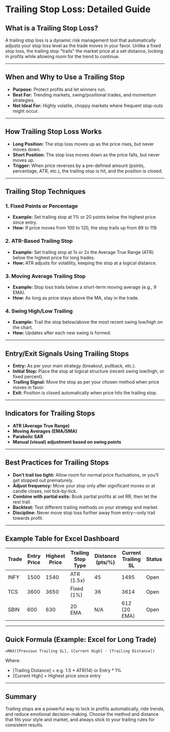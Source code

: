# Trailing Stop Loss: Detailed Guide

## What is a Trailing Stop Loss?

A trailing stop loss is a dynamic risk management tool that automatically adjusts your stop loss level as the trade moves in your favor. Unlike a fixed stop loss, the trailing stop "trails" the market price at a set distance, locking in profits while allowing room for the trend to continue.

---

## When and Why to Use a Trailing Stop

- **Purpose:** Protect profits and let winners run.
- **Best For:** Trending markets, swing/positional trades, and momentum strategies.
- **Not Ideal For:** Highly volatile, choppy markets where frequent stop-outs might occur.

---

## How Trailing Stop Loss Works

- **Long Position:** The stop loss moves up as the price rises, but never moves down.
- **Short Position:** The stop loss moves down as the price falls, but never moves up.
- **Trigger:** When price reverses by a pre-defined amount (points, percentage, ATR, etc.), the trailing stop is hit, and the position is closed.

---

## Trailing Stop Techniques

### 1. Fixed Points or Percentage
- **Example:** Set trailing stop at 1% or 20 points below the highest price since entry.
- **How:** If price moves from 100 to 120, the stop trails up from 99 to 119.

### 2. ATR-Based Trailing Stop
- **Example:** Set trailing stop at 1x or 2x the Average True Range (ATR) below the highest price for long trades.
- **How:** ATR adjusts for volatility, keeping the stop at a logical distance.

### 3. Moving Average Trailing Stop
- **Example:** Stop loss trails below a short-term moving average (e.g., 9 EMA).
- **How:** As long as price stays above the MA, stay in the trade.

### 4. Swing High/Low Trailing
- **Example:** Trail the stop below/above the most recent swing low/high on the chart.
- **How:** Updates after each new swing is formed.

---

## Entry/Exit Signals Using Trailing Stops

- **Entry:** As per your main strategy (breakout, pullback, etc.).
- **Initial Stop:** Place the stop at logical structure (recent swing low/high, or fixed percent).
- **Trailing Signal:** Move the stop as per your chosen method when price moves in favor.
- **Exit:** Position is closed automatically when price hits the trailing stop.

---

## Indicators for Trailing Stops

- **ATR (Average True Range)**
- **Moving Averages (EMA/SMA)**
- **Parabolic SAR**
- **Manual (visual) adjustment based on swing points**

---

## Best Practices for Trailing Stops

- **Don’t trail too tight:** Allow room for normal price fluctuations, or you’ll get stopped out prematurely.
- **Adjust frequency:** Move your stop only after significant moves or at candle closes, not tick-by-tick.
- **Combine with partial exits:** Book partial profits at set RR, then let the rest trail.
- **Backtest:** Test different trailing methods on your strategy and market.
- **Discipline:** Never move stop loss further away from entry—only trail towards profit.

---

## Example Table for Excel Dashboard

| Trade | Entry Price | Highest Price | Trailing Stop Type | Distance (pts/%) | Current Trailing SL | Status  |
|-------|-------------|---------------|--------------------|------------------|---------------------|---------|
| INFY  | 1500        | 1540          | ATR (1.5x)         | 45               | 1495                | Open    |
| TCS   | 3600        | 3650          | Fixed (1%)         | 36               | 3614                | Open    |
| SBIN  | 600         | 630           | 20 EMA             | N/A              | 612 (20 EMA)        | Open    |

---

## Quick Formula (Example: Excel for Long Trade)

```
=MAX([Previous Trailing SL], [Current High] - [Trailing Distance])
```
Where:
- [Trailing Distance] = e.g. 1.5 * ATR(14) or Entry * 1%
- [Current High] = Highest price since entry

---

## Summary

Trailing stops are a powerful way to lock in profits automatically, ride trends, and reduce emotional decision-making. Choose the method and distance that fits your style and market, and always stick to your trailing rules for consistent results.
